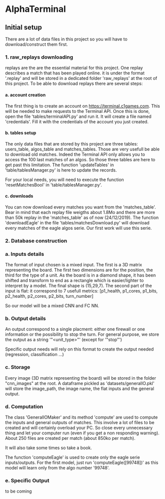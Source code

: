 # AlphaTerminal

## Initial setup

There are a lot of data files in this project so you will have to download/construct them first.

### 1. raw_replays downloading

replays are the are the essential material for this project. One replay describes a match that has been played online. it is under the format '.replay' and will be stored in a dedicated folder 'raw_replays' at the root of this project. To be able to download replays there are several steps:

#### a. account creation

The first thing is to create an account on https://terminal.c1games.com. This will be needed to make requests to the Terminal API.
Once this is done, open the file 'tables/terminalAPI.py' and run it. It will create a file named 'credentials'. Fill it with the credentials of the account you just created.

#### b. tables setup

The only data files that are stored by this project are three tables: users_table, algos_table and matches_tables. Those are very usefull be able to download old matches. Indeed the Terminal API only allows you to access the 100 last matches of an algos. So those three tables are here to get past this limitation. The function 'updateTables' in 'table/tablesManager.py' is here to update the records.

For your local needs, you will need to execute the function 'resetMatchesBool' in 'table/tablesManager.py'.

#### c. downloads

You can now download every matches you want from the 'matches_table'. Bear in mind that each replay file weigths about 1.8Mo and there are more than 50k replay in the 'matches_table' as of now (24/12/2019).
The function 'downloadEagle' in the file 'tables/matchesDownload.py' will download every matches of the eagle algos serie. Our first work will use this serie.


### 2. Database construction

### a. Inputs details

The format of input chosen is a mixed input. The first is a 3D matrix representing the board. The first two dimensions are for the position, the third for the type of a unit. As the board is in a diamond shape, it has been shifted and transform to end as a rectangle which is easier/lighter to interpret by a model. The final shape is (15,29,7).
The second part of the input is flat: it correspond to 7 usefull metrics: [p1_health, p1_cores, p1_bits, p2_health, p2_cores, p2_bits, turn_number]

So our model will be a mixed CNN and FC NN. 

### b. Output details

An output correspond to a single placment: either one firewall or one information or the possibility to stop the turn. 
For general purpose, we store the output as a string '"<unit_type>_<x>_<y>"' (except for '"stop"')

Specific output needs will rely on this format to create the output needed (regression, classification ...)

### c. Storage

Every image (3D matrix representing the board) will be stored in the folder "cnn_images" at the root.
A dataframe pickled as 'datasets/generalIO.pkl' will store the image_path, the image name, the flat inputs and the general output.

### d. Computation

The class 'GeneralIOMaker' and its method 'compute' are used to compute the inputs and general outputs of matches. This involve a lot of files to be created and will certainly overload your PC. So close every unnecessary thing and let your computer run (even if you get a non responding warning). About 250 files are created per match (about 850ko per match).

It will also take some times so take a book.

The function 'computeEagle' is used to create only the eagle serie inputs/outputs. 
For the first model, just run 'computeEagle([99748])' as this model will learn only from the algo number '99748'.

### e. Specific Output

to be coming